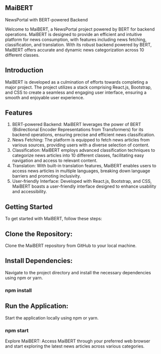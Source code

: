 ## MaiBERT 
NewsPortal with BERT-powered Backend

Welcome to MaiBERT, a NewsPortal project powered by BERT for backend operations. MaiBERT is designed to provide an efficient and intuitive platform for news consumption, with features including news fetching, classification, and translation. With its robust backend powered by BERT, MaiBERT offers accurate and dynamic news categorization across 10 different classes.

## Introduction

MaiBERT is developed as a culmination of efforts towards completing a major project. The project utilizes a stack comprising React.js, Bootstrap, and CSS to create a seamless and engaging user interface, ensuring a smooth and enjoyable user experience.

## Features

1. BERT-powered Backend: MaiBERT leverages the power of BERT (Bidirectional Encoder Representations from Transformers) for its backend operations, ensuring precise and efficient news classification.
2. News Fetching: The platform is equipped to fetch news articles from various sources, providing users with a diverse selection of content.
3. Classification: MaiBERT employs advanced classification techniques to categorize news articles into 10 different classes, facilitating easy navigation and access to relevant content.
4. Translation: With built-in translation features, MaiBERT enables users to access news articles in multiple languages, breaking down language barriers and promoting inclusivity.
5. User-friendly Interface: Developed with React.js, Bootstrap, and CSS, MaiBERT boasts a user-friendly interface designed to enhance usability and accessibility.

## Getting Started

To get started with MaiBERT, follow these steps:

## Clone the Repository: 

Clone the MaiBERT repository from GitHub to your local machine.

## Install Dependencies: 

Navigate to the project directory and install the necessary dependencies using npm or yarn.

### npm install

## Run the Application: 

Start the application locally using npm or yarn.

### npm start

Explore MaiBERT: Access MaiBERT through your preferred web browser and start exploring the latest news articles across various categories.
